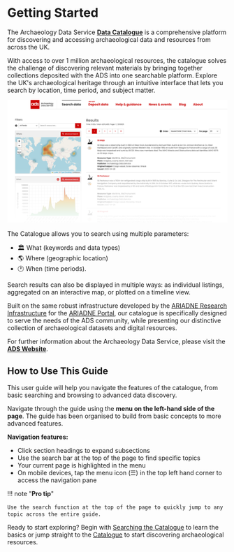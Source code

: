 # Getting Started

The Archaeology Data Service [**Data Catalogue**](LINK) is a comprehensive platform for discovering and accessing archaeological data and resources from across the UK. 

With access to over 1 million archaeological resources, the catalogue solves the challenge of discovering relevant materials by bringing together collections deposited with the ADS into one searchable platform. Explore the UK's archaeological heritage through an intuitive interface that lets you search by location, time period, and subject matter.

![ADS Data Catalogue search results page](ads_data_cat_intro.png)

The Catalogue allows you to search using multiple parameters:

- :classical_building: What (keywords and data types)
- :earth_americas: Where (geographic location)
- :clock1: When (time periods). 

Search results can also be displayed in multiple ways: as individual listings, aggregated on an interactive map, or plotted on a timeline view.

Built on the same robust infrastructure developed by the [ARIADNE Research Infrastructure](https://www.ariadne-research-infrastructure.eu/) for the [ARIADNE Portal](https://portal.ariadne-infrastructure.eu/), our catalogue is specifically designed to serve the needs of the ADS community, while presenting our distinctive collection of archaeological datasets and digital resources.

For further information about the Archaeology Data Service, please visit the [**ADS Website**](https://archaeologydataservice.ac.uk/).

## How to Use This Guide

This user guide will help you navigate the features of the catalogue, from basic searching and browsing to advanced data discovery.

Navigate through the guide using the **menu on the left-hand side of the page**. The guide has been organised to build from basic concepts to more advanced features.

**Navigation features:**

* Click section headings to expand subsections
* Use the search bar at the top of the page to find specific topics
* Your current page is highlighted in the menu
* On mobile devices, tap the menu icon (☰) in the top left hand corner to access the navigation pane

!!! note "**Pro tip**"

    Use the search function at the top of the page to quickly jump to any topic across the entire guide.

Ready to start exploring? Begin with [Searching the Catalogue](Section-0_Searching_Catalogue.md) to learn the basics or jump straight to the [Catalogue](LINK) to start discovering archaeological resources.